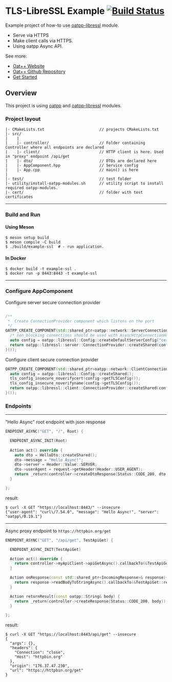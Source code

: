 # TLS-LibreSSL Example [![Build Status](https://dev.azure.com/lganzzzo/lganzzzo/_apis/build/status/oatpp.example-libressl?branchName=master)](https://dev.azure.com/lganzzzo/lganzzzo/_build?definitionId=13&branchName=master)

Example project of how-to use [oatpp-libressl](https://github.com/oatpp/oatpp-libressl) module. 
- Serve via HTTPS 
- Make client calls via HTTPS. 
- Using oatpp Async API.

See more:

- [Oat++ Website](https://oatpp.io/)
- [Oat++ Github Repository](https://github.com/oatpp/oatpp)
- [Get Started](https://oatpp.io/docs/start)

## Overview

This project is using [oatpp](https://github.com/oatpp/oatpp) and [oatpp-libressl](https://github.com/oatpp/oatpp-libressl) modules.

### Project layout

```
|- CMakeLists.txt                        // projects CMakeLists.txt
|- src/
|    |
|    |- controller/                      // Folder containing Controller where all endpoints are declared
|    |- client/                          // HTTP client is here. Used in "proxy" endpoint /api/get
|    |- dto/                             // DTOs are declared here
|    |- AppComponent.hpp                 // Service config
|    |- App.cpp                          // main() is here
|    
|- test/                                 // test folder
|- utility/install-oatpp-modules.sh      // utility script to install required oatpp-modules.
|- cert/                                 // folder with test certificates 
```

---

### Build and Run

#### Using Meson


```
$ meson setup build
$ meson compile -C build
$ ./build/example-ssl  # - run application.
```

#### In Docker

```
$ docker build -t example-ssl .
$ docker run -p 8443:8443 -t example-ssl
```

---

### Configure AppComponent

Configure server secure connection provider

```c++

/**
 *  Create ConnectionProvider component which listens on the port
 */
OATPP_CREATE_COMPONENT(std::shared_ptr<oatpp::network::ServerConnectionProvider>, serverConnectionProvider)([] {
  /* non_blocking connections should be used with AsyncHttpConnectionHandler for AsyncIO */
  auto config = oatpp::libressl::Config::createDefaultServerConfig("cert/test_key.pem", "cert/test_cert.crt");
  return oatpp::libressl::server::ConnectionProvider::createShared(config, 8443, true /* true for non_blocking */);
}());

```

Configure client secure connection provider

```c++
OATPP_CREATE_COMPONENT(std::shared_ptr<oatpp::network::ClientConnectionProvider>, sslClientConnectionProvider) ([] {
  auto config = oatpp::libressl::Config::createShared();
  tls_config_insecure_noverifycert(config->getTLSConfig());
  tls_config_insecure_noverifyname(config->getTLSConfig());
  return oatpp::libressl::client::ConnectionProvider::createShared(config, "httpbin.org", 443);
}());
```

### Endpoints
---
"Hello Async" root endpoint with json response
```c++
ENDPOINT_ASYNC("GET", "/", Root) {

  ENDPOINT_ASYNC_INIT(Root)
  
  Action act() override {
    auto dto = HelloDto::createShared();
    dto->message = "Hello Async!";
    dto->server = Header::Value::SERVER;
    dto->userAgent = request->getHeader(Header::USER_AGENT);
    return _return(controller->createDtoResponse(Status::CODE_200, dto));
  }

};
```

result:
```
$ curl -X GET "https://localhost:8443/" --insecure
{"user-agent": "curl\/7.54.0", "message": "Hello Async!", "server": "oatpp\/0.19.1"}
```
---
Async proxy endpoint to ```https://httpbin.org/get```

```c++
ENDPOINT_ASYNC("GET", "/api/get", TestApiGet) {

  ENDPOINT_ASYNC_INIT(TestApiGet)

  Action act() override {
    return controller->myApiClient->apiGetAsync().callbackTo(&TestApiGet::onResponse);
  }

  Action onResponse(const std::shared_ptr<IncomingResponse>& response){
    return response->readBodyToStringAsync().callbackTo(&TestApiGet::returnResult);
  }

  Action returnResult(const oatpp::String& body) {
    return _return(controller->createResponse(Status::CODE_200, body));
  }

};
```

result:
```
$ curl -X GET "https://localhost:8443/api/get" --insecure
{
  "args": {}, 
  "headers": {
    "Connection": "close", 
    "Host": "httpbin.org"
  }, 
  "origin": "176.37.47.230", 
  "url": "https://httpbin.org/get"
}
```
